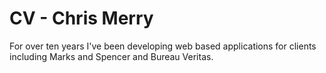# CV - Chris Merry
For over ten years I've been developing web based applications for clients including Marks and Spencer and Bureau Veritas.
